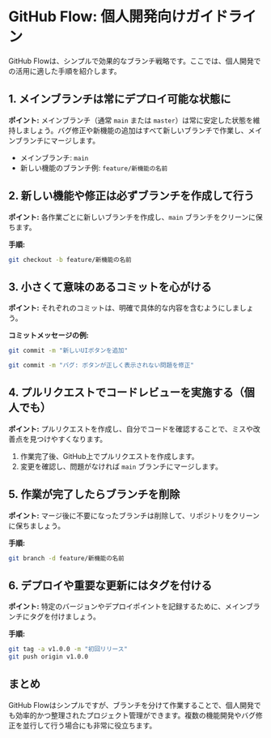 # GitHub Flow: 個人開発向けガイドライン

GitHub Flowは、シンプルで効果的なブランチ戦略です。ここでは、個人開発での活用に適した手順を紹介します。

## 1. メインブランチは常にデプロイ可能な状態に

**ポイント:** メインブランチ（通常 `main` または `master`）は常に安定した状態を維持しましょう。バグ修正や新機能の追加はすべて新しいブランチで作業し、メインブランチにマージします。

- メインブランチ: `main`
- 新しい機能のブランチ例: `feature/新機能の名前`

## 2. 新しい機能や修正は必ずブランチを作成して行う

**ポイント:** 各作業ごとに新しいブランチを作成し、`main` ブランチをクリーンに保ちます。

**手順:**
```bash
git checkout -b feature/新機能の名前
```

## 3. 小さくて意味のあるコミットを心がける

**ポイント:** それぞれのコミットは、明確で具体的な内容を含むようにしましょう。

**コミットメッセージの例:**
```bash
git commit -m "新しいUIボタンを追加"
```
```bash
git commit -m "バグ: ボタンが正しく表示されない問題を修正"
```

## 4. プルリクエストでコードレビューを実施する（個人でも）

**ポイント:** プルリクエストを作成し、自分でコードを確認することで、ミスや改善点を見つけやすくなります。

1. 作業完了後、GitHub上でプルリクエストを作成します。
2. 変更を確認し、問題がなければ `main` ブランチにマージします。

## 5. 作業が完了したらブランチを削除

**ポイント:** マージ後に不要になったブランチは削除して、リポジトリをクリーンに保ちましょう。

**手順:**
```bash
git branch -d feature/新機能の名前
```

## 6. デプロイや重要な更新にはタグを付ける

**ポイント:** 特定のバージョンやデプロイポイントを記録するために、メインブランチにタグを付けましょう。

**手順:**
```bash
git tag -a v1.0.0 -m "初回リリース"
git push origin v1.0.0
```

## まとめ

GitHub Flowはシンプルですが、ブランチを分けて作業することで、個人開発でも効率的かつ整理されたプロジェクト管理ができます。複数の機能開発やバグ修正を並行して行う場合にも非常に役立ちます。

